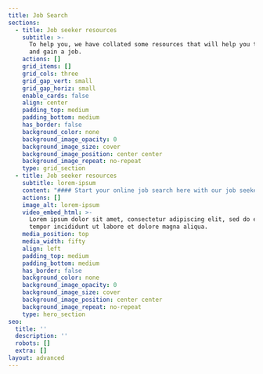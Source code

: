 ```yaml
---
title: Job Search
sections:
  - title: Job seeker resources
    subtitle: >-
      To help you, we have collated some resources that will help you to find
      and gain a job.
    actions: []
    grid_items: []
    grid_cols: three
    grid_gap_vert: small
    grid_gap_horiz: small
    enable_cards: false
    align: center
    padding_top: medium
    padding_bottom: medium
    has_border: false
    background_color: none
    background_image_opacity: 0
    background_image_size: cover
    background_image_position: center center
    background_image_repeat: no-repeat
    type: grid_section
  - title: Job seeker resources
    subtitle: lorem-ipsum
    content: "#### Start your online job search here with our job seeker resources.\_\n\nGet job search tips, find job search help, and download our fact sheets.\_ You’ll also find useful links, videos and other tools you can use to assist with your job search.\n\n## Templates\n\n**Resume templates**\n\n*   [Student resume (Word, 58 KB)This link will open in a new window](https://myfuture.edu.au/docs/default-source/job-search-resources/resume-sample-student.doc?sfvrsn=8838c3d8\\_2)\_/\_\_[Student resume (PDF, 209 KB)](https://myfuture.edu.au/docs/default-source/job-search-resources/resume-sample-studentb5c6a405a8fe67e6b7acff0000376a3b.pdf?sfvrsn=e238c3d8\\_2)\n\n*   [Apprentice resume (Word, 29 KB)](https://myfuture.edu.au/docs/default-source/job-search-resources/resume_sample_apprentice.docx?sfvrsn=ed38c3d8\\_2)\_/\_\_[Apprentice resume (PDF, 209 KB)](https://myfuture.edu.au/docs/default-source/job-search-resources/resume-sample-apprentice.pdf?sfvrsn=f938c3d8\\_2)\n\n*   [University graduate resume (Word, 52 KB)](https://myfuture.edu.au/docs/default-source/job-search-resources/resume-sample-graduate.doc?sfvrsn=f638c3d8\\_2)\_/\_\_[University graduate resume (PDF, 211 KB)](https://myfuture.edu.au/docs/default-source/job-search-resources/resume-sample-graduateb7c6a405a8fe67e6b7acff0000376a3b.pdf?sfvrsn=e038c3d8\\_2)\n\n**Cover letter templates**\n\n*   [Student cover letter (Word, 15 KB)](https://myfuture.edu.au/docs/default-source/job-search-resources/cover-letter-student-sample.docx?sfvrsn=8b38c3d8\\_2)\_/\_\_[Student cover letter (PDF, 72 KB)](https://myfuture.edu.au/docs/default-source/job-search-resources/cover-letter-student-samplea5c6a405a8fe67e6b7acff0000376a3b.pdf?sfvrsn=f238c3d8\\_2)\n\n*   [Apprentice cover letter (Word, 16 KB)](https://myfuture.edu.au/docs/default-source/job-search-resources/cover-letter-apprentice-sample.docx?sfvrsn=8e38c3d8\\_2)\_/\_\_[Apprentice cover letter (PDF, 84 KB)](https://myfuture.edu.au/docs/default-source/job-search-resources/cover-letter-apprentice-sampleb3c6a405a8fe67e6b7acff0000376a3b.pdf?sfvrsn=e438c3d8\\_2)\n\n*   [University graduate cover letter (Word, 18 KB)](https://myfuture.edu.au/docs/default-source/job-search-resources/cover-letter-graduate-sample.docx?sfvrsn=e738c3d8\\_2)\_/\_[University graduate cover letter (PDF, 147 KB)](https://myfuture.edu.au/docs/default-source/job-search-resources/cover-letter-graduate-samplea3c6a405a8fe67e6b7acff0000376a3b.pdf?sfvrsn=f438c3d8\\_2)\n\n## Job search articles\n\nIf you need to brush up your job search skills, click on the links below for tips that can help you make the most of your time.\n\n*   [Make a great interview first impression](https://apm.net.au/individuals/job-seekers/job-search-resources/make-great-job-interview-first-impression)\n\n*   [Dressing for success](https://apm.net.au/individuals/job-seekers/job-search-resources/dressing-for-success)\n\n*   [Why you should research skills in demand areas](https://apm.net.au/individuals/job-seekers/job-search-resources/research-skills-demand-areas)\n\n*   [Starting a new job](https://apm.net.au/individuals/job-seekers/job-search-resources/starting-new-job)\n\n*   [Writing a resume and cover letter](https://apm.net.au/individuals/job-seekers/job-search-resources/writing-resume-cover-letter)\n\n*   [Job interview tips](https://apm.net.au/individuals/job-seekers/job-search-resources/job-interview-tips)\n\n*   [How to find a job](https://apm.net.au/individuals/job-seekers/job-search-resources/how-to-find-a-job)\n\n*   [Interview techniques](https://apm.net.au/individuals/job-seekers/job-search-resources/interview-techniques)\n\n## Useful links\n\nHere are some websites you can visit that can help you find work in your local area.\n\n*   [Adzuna](https://www.adzuna.com.au/)\n\n*   [CareerOne](https://www.careerone.com.au/)\n\n*   [Indeed](https://au.indeed.com/)\n\n*   [jobsearch.gov.au](https://jobsearch.gov.au/)\n\n*   [Seek](https://www.seek.com.au/)\n"
    actions: []
    image_alt: lorem-ipsum
    video_embed_html: >-
      Lorem ipsum dolor sit amet, consectetur adipiscing elit, sed do eiusmod
      tempor incididunt ut labore et dolore magna aliqua.
    media_position: top
    media_width: fifty
    align: left
    padding_top: medium
    padding_bottom: medium
    has_border: false
    background_color: none
    background_image_opacity: 0
    background_image_size: cover
    background_image_position: center center
    background_image_repeat: no-repeat
    type: hero_section
seo:
  title: ''
  description: ''
  robots: []
  extra: []
layout: advanced
---
```

